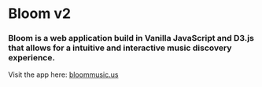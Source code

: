 # Bloom v2
### Bloom is a web application build in Vanilla JavaScript and D3.js that allows for a intuitive and interactive music discovery experience.

Visit the app here: [bloommusic.us](http://bloommusic.us)
